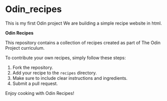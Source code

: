 # Odin_recipes
This is my first Odin project
We are building a simple recipe website in html.

**Odin Recipes**

This repository contains a collection of recipes created as part of The Odin Project curriculum. 

To contribute your own recipes, simply follow these steps:

1. Fork the repository.
2. Add your recipe to the `recipes` directory.
3. Make sure to include clear instructions and ingredients.
4. Submit a pull request.

Enjoy cooking with Odin Recipes!